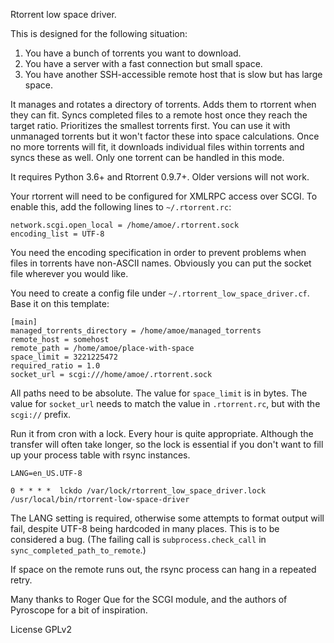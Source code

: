 Rtorrent low space driver.

This is designed for the following situation:

1.  You have a bunch of torrents you want to download.
2.  You have a server with a fast connection but small space.
3.  You have another SSH-accessible remote host that is slow but has large space.

It manages and rotates a directory of torrents.  Adds them to rtorrent when they
can fit.  Syncs completed files to a remote host once they reach the target
ratio.  Prioritizes the smallest torrents first.  You can use it with unmanaged
torrents but it won't factor these into space calculations.  Once no more
torrents will fit, it downloads individual files within torrents and syncs these
as well.  Only one torrent can be handled in this mode.

It requires Python 3.6+ and Rtorrent 0.9.7+.  Older versions will not work.

Your rtorrent will need to be configured for XMLRPC access over SCGI.  To enable
this, add the following lines to `~/.rtorrent.rc`:

    network.scgi.open_local = /home/amoe/.rtorrent.sock
    encoding_list = UTF-8

You need the encoding specification in order to prevent problems when files in
torrents have non-ASCII names.  Obviously you can put the socket file wherever
you would like.

You need to create a config file under `~/.rtorrent_low_space_driver.cf`.  Base
it on this template:

	[main]
	managed_torrents_directory = /home/amoe/managed_torrents
	remote_host = somehost
	remote_path = /home/amoe/place-with-space
	space_limit = 3221225472
	required_ratio = 1.0
	socket_url = scgi:///home/amoe/.rtorrent.sock

All paths need to be absolute.  The value for `space_limit` is in bytes.  The
value for `socket_url` needs to match the value in `.rtorrent.rc`, but with the
`scgi://` prefix.

Run it from cron with a lock.  Every hour is quite appropriate.
Although the transfer will often take longer, so the lock is essential
if you don't want to fill up your process table with rsync instances.

    LANG=en_US.UTF-8
    
    0 * * * *  lckdo /var/lock/rtorrent_low_space_driver.lock /usr/local/bin/rtorrent-low-space-driver

The LANG setting is required, otherwise some attempts to format output will
fail, despite UTF-8 being hardcoded in many places.  This is to be considered a
bug.  (The failing call is `subprocess.check_call` in
`sync_completed_path_to_remote`.)

If space on the remote runs out, the rsync process can hang in a repeated retry.

Many thanks to Roger Que for the SCGI module, and the authors of
Pyroscope for a bit of inspiration.


License GPLv2
